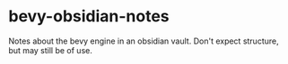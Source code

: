 # bevy-obsidian-notes
Notes about the bevy engine in an obsidian vault. Don't expect structure, but may still be of use.
